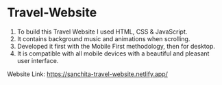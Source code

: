 # Travel-Website
1) To build this Travel Website I used HTML, CSS & JavaScript.
2) It contains background music and animations when scrolling.
3) Developed it first with the Mobile First methodology, then for desktop.
4) It is compatible with all mobile devices with a beautiful and pleasant user interface.

Website Link: https://sanchita-travel-website.netlify.app/
